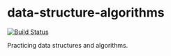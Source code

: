 # data-structure-algorithms

[![Build Status](https://travis-ci.org/willywill/data-structure-algorithms.svg?branch=master)](https://travis-ci.org/willywill/data-structure-algorithms)

Practicing data structures and algorithms.
